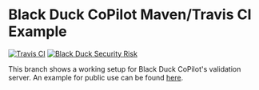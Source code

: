 # Black Duck CoPilot Maven/Travis CI Example

[![Travis CI](https://travis-ci.org/BlackDuckCoPilot/example-maven-travis.svg?branch=test)](https://travis-ci.org/BlackDuckCoPilot/example-maven-travis) [![Black Duck Security Risk](https://copilot-valid.blackducksoftware.com/github/repos/BlackDuckCoPilot/example-maven-travis/branches/validation/badge-risk.svg)](https://copilot-valid.blackducksoftware.com/github/repos/BlackDuckCoPilot/example-maven-travis/branches/validation)

This branch shows a working setup for Black Duck CoPilot's validation server.
An example for public use can be found [here](https://github.com/BlackDuckCoPilot/example-maven-travis).
